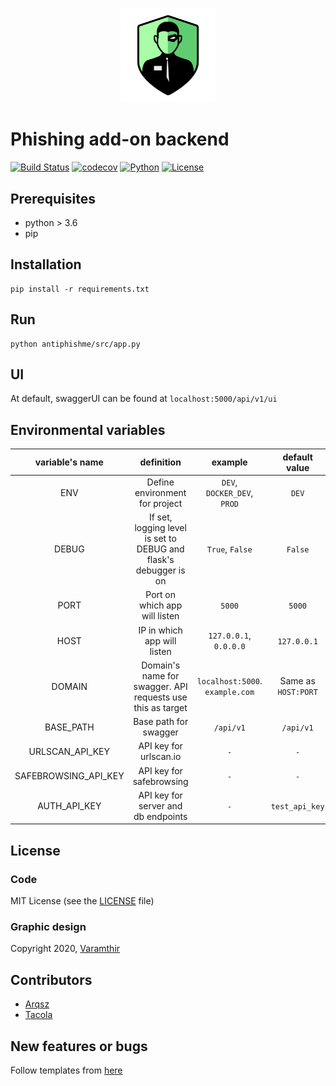 <p align="center">
    <a href="https://antiphishme.info/">
        <img width="30%" src="Logo.png" alt="AntiPhishMe Logo"/>
    </a>
</p>

# Phishing add-on backend

[![Build Status](https://travis-ci.com/TheArqsz/AntiPhishMe-backend.svg?branch=master)](https://travis-ci.com/TheArqsz/AntiPhishMe-backend)
[![codecov](https://codecov.io/gh/TheArqsz/AntiPhishMe-backend/branch/develop/graph/badge.svg)](https://codecov.io/gh/TheArqsz/AntiPhishMe-backend)
[![Python](https://img.shields.io/pypi/pyversions/Django)](https://img.shields.io/pypi/pyversions/Django)
[![License](https://img.shields.io/github/license/TheArqsz/AntiPhishMe-backend)](https://img.shields.io/github/license/TheArqsz/AntiPhishMe-backend)



## Prerequisites

- python > 3.6
- pip

## Installation

```python3
pip install -r requirements.txt
```

## Run

```python3
python antiphishme/src/app.py
```

## UI

At default, swaggerUI can be found at `localhost:5000/api/v1/ui`

## Environmental variables

| variable's name  | definition  | example  | default value |
|:-:|:-:|:-:|:-:|
| ENV     | Define environment for project  | `DEV`, `DOCKER_DEV`, `PROD`  | `DEV` |  
| DEBUG   | If set, logging level is set to DEBUG and flask's debugger is on  | `True`, `False`  | `False` |
| PORT    | Port on which app will listen   | `5000`  | `5000` |
| HOST    | IP in which app will listen     | `127.0.0.1`, `0.0.0.0`    | `127.0.0.1` |
| DOMAIN  | Domain's name for swagger. API requests use this as target  | `localhost:5000`. `example.com` | Same as `HOST:PORT` | Varamthir
| BASE_PATH | Base path for swagger | `/api/v1` | `/api/v1` |
| URLSCAN_API_KEY | API key for urlscan.io | `-` | `-` |
| SAFEBROWSING_API_KEY | API key for safebrowsing | `-` | `-` |
| AUTH_API_KEY | API key for server and db endpoints | `-` | `test_api_key` |

## License

### Code

MIT License (see the [LICENSE](LICENSE) file)

### Graphic design

Copyright 2020, [Varamthir](https://github.com/NeonDreamZ)

## Contributors

- [Arqsz](https://github.com/TheArqsz)
- [Tacola](https://github.com/Tacola320)

## New features or bugs

Follow templates from [here](https://github.com/TheArqsz/AntiPhishMe-backend/issues/new/choose)